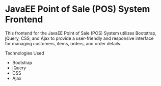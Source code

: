 # JavaEE Point of Sale (POS) System Frontend

This frontend for the JavaEE Point of Sale (POS) System utilizes Bootstrap, jQuery, CSS, and Ajax to provide a user-friendly and responsive interface for managing customers, items, orders, and order details.

Technologies Used
<ul>
  <li>Bootstrap</li>
  <li>jQuery</li>
  <li>CSS</li>
  <li>Ajax</li>
</ul>
